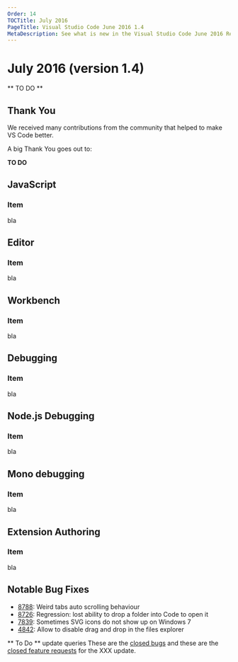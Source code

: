 ```yaml
---
Order: 14
TOCTitle: July 2016
PageTitle: Visual Studio Code June 2016 1.4
MetaDescription: See what is new in the Visual Studio Code June 2016 Release (1.4)
---
```


# July 2016 (version 1.4)

** TO DO **

## Thank You

We received many contributions from the community that helped to make VS Code better.

A big Thank You goes out to:

**TO DO**

## JavaScript 

### Item

bla 

## Editor

### Item

bla

## Workbench

### Item

bla 


## Debugging

### Item

bla

## Node.js Debugging

### Item

bla

## Mono debugging

### Item

bla

## Extension Authoring

### Item

bla

## Notable Bug Fixes

* [8788](https://github.com/Microsoft/vscode/issues/8788): Weird tabs auto scrolling behaviour
* [8726](https://github.com/Microsoft/vscode/issues/8726): Regression: lost ability to drop a folder into Code to open it
* [7839](https://github.com/Microsoft/vscode/issues/7839): Sometimes SVG icons do not show up on Windows 7
* [4842](https://github.com/Microsoft/vscode/issues/4842): Allow to disable drag and drop in the files explorer

** To Do ** update queries
These are the [closed bugs](https://github.com/Microsoft/vscode/issues?q=is%3Aissue+label%3Abug+milestone%3A%22Feb+2016%22+is%3Aclosed) and these are the [closed feature requests](https://github.com/Microsoft/vscode/issues?q=is%3Aissue+milestone%3A%22Feb+2016%22+is%3Aclosed+label%3Afeature-request) for the XXX update.

